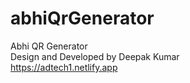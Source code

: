 # abhiQrGenerator
Abhi QR Generator<br/>
Design and Developed by Deepak Kumar<br/>
https://adtech1.netlify.app
